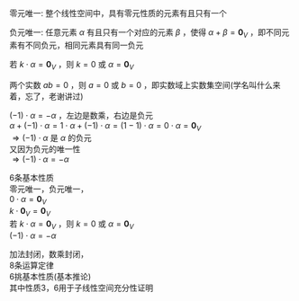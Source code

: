 零元唯一: 整个线性空间中，具有零元性质的元素有且只有一个    
    
负元唯一: 任意元素 $\alpha$ 有且只有一个对应的元素 $\beta$ ，使得 $\alpha+\beta=\mathbf0_V$ ，即不同元素有不同负元，相同元素具有同一负元    
    
若 $k\cdot\alpha=\mathbf0_V$ ，则 $k=0$ 或 $\alpha=\mathbf0_V$     
    
两个实数 $ab=0$ ，则 $a=0$ 或 $b=0$ ，即实数域上实数集空间(学名叫什么来着，忘了，老谢讲过)    
    
 $(-1)\cdot\alpha=-\alpha$ ，左边是数乘，右边是负元    
 $\alpha+(-1)\cdot\alpha=1\cdot\alpha+(-1)\cdot\alpha=(1-1)\cdot\alpha=0\cdot\alpha=\mathbf0_V$     
 $\Rightarrow(-1)\cdot\alpha$ 是 $\alpha$ 的负元    
又因为负元的唯一性    
 $\Rightarrow(-1)\cdot\alpha=-\alpha$     
    
6条基本性质    
零元唯一，负元唯一，    
 $0\cdot\alpha=\mathbf0_V$     
 $k\cdot\mathbf0_V=\mathbf0_V$     
若 $k\cdot\alpha=\mathbf0_V$ ，则 $k=0$ 或 $\alpha=\mathbf0_V$     
 $(-1)\cdot\alpha=-\alpha$     
    
加法封闭，数乘封闭，    
8条运算定律    
6挑基本性质(基本推论)    
其中性质3，6用于子线性空间充分性证明    

